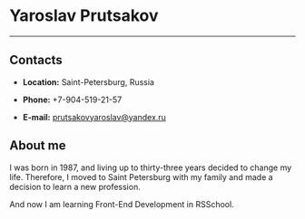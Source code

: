 # Yaroslav Prutsakov

***

## Contacts

* **Location:** Saint-Petersburg, Russia

* **Phone:** +7-904-519-21-57

* **E-mail:** prutsakovyaroslav@yandex.ru

## About me

I was born in 1987, and living up to thirty-three years 
decided to change my life. Therefore, I moved to Saint Petersburg with my family and made a decision to learn a new profession.

And now I am learning Front-End Development in RSSchool.